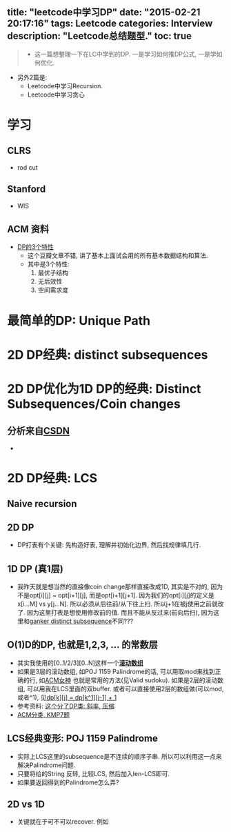 title: "leetcode中学习DP"
date: "2015-02-21 20:17:16"
tags: Leetcode
categories: Interview
description: "Leetcode总结题型."
toc: true
---

> + 这一篇想整理一下在LC中学到的DP. 一是学习如何推DP公式, 一是学如何优化.
+ 另外2篇是: 
    + Leetcode中学习Recursion.
    + Leetcode中学习贪心
    
# 学习
## CLRS
* rod cut
## Stanford
* WIS

## ACM 资料
* [DP的3个特性](http://www.douban.com/note/213102442/)
    * 这个豆瓣文章不错, 讲了基本上面试会用的所有基本数据结构和算法.
    * 其中是3个特性: 
        1. 最优子结构
        2. 无后效性
        3. 空间需求度
    
# 最简单的DP: Unique Path

# 2D DP经典: distinct subsequences

# 2D DP优化为1D DP的经典: Distinct Subsequences/Coin changes
## 分析来自[CSDN](http://blog.csdn.net/kenden23/article/details/19332545)
* 

# 2D DP经典: LCS
## Naive recursion
## 2D DP
* DP打表有个关键: 先构造好表, 理解并初始化边界, 然后找规律填几行. 
## 1D DP (真1层)
* 我昨天就是想当然的直接像coin change那样直接改成1D, 其实是不对的, 因为不是opt[i][j] ~ opt[i+1][j], 而是opt[i+1][j+1]. 因为我们的opt[i][j]的定义是x[i...M] vs y[j...N]. 所以必须从后往前/从下往上扫. 所以j+1在被j使用之前就改了. 因为这里打表是想使用修改前的值. 而且不能从反过来(前向后扫), 因为这里和[ganker distinct subsequence]()不同???
## O(1)D的DP, 也就是1,2,3, ... 的常数层
* 其实我使用的[0..1/2/3][0..N]这样一个[**滚动数组**](http://sxyckjzh.blog.163.com/blog/static/32629815201361010642951/)
* 如果是3层的滚动数组, 如POJ 1159 Palindrome的话, 可以用取mod来找到正确的行, 如[ACM女神](http://www.cnblogs.com/PJQOOO/p/3900677.html) 也就是常用的方法(见Valid sudoku). 如果是2层的滚动数组, 可以用我在LCS里面的双buffer. 或者可以直接使用2层的数组做(可以mod, 或者^1), 见[dp[k][j] = dp[k^1][j-1] +  1](http://www.ahathinking.com/archives/115.html#more-115)
* 参考资料: [这个分了DP类: 斜率, 压缩](http://blog.csdn.net/u011262722/article/details/10037855)
* [ACM分类, KMP7题](http://blog.csdn.net/lp_opai/article/details/43408081)

## LCS经典变形: POJ 1159 Palindrome
* 实际上LCS这里的subsequence是不连续的顺序子串. 所以可以利用这一点来解决Palindrome问题.
* 只要将给的String 反转, 比较LCS, 然后加入len-LCS即可.
* 如果要返回得到的Palindrome怎么弄?

## 2D vs 1D
* 关键就在于可不可以recover. 例如


